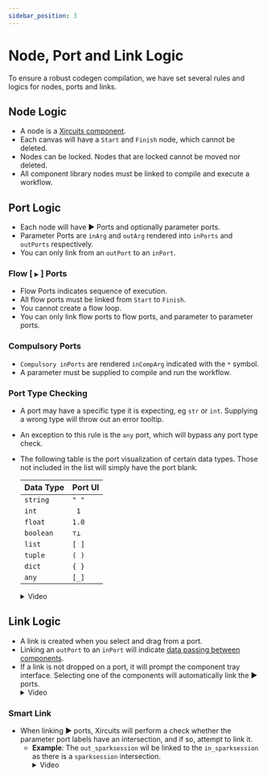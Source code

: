 ```yaml
---
sidebar_position: 3
---
```

# Node, Port and Link Logic

To ensure a robust codegen compilation, we have set several rules and logics for nodes, ports and links.

## Node Logic

- A node is a [Xircuits component](./components/).
- Each canvas will have a `Start` and `Finish` node, which cannot be deleted.
- Nodes can be locked. Nodes that are locked cannot be moved nor deleted.
- All component library nodes must be linked to compile and execute a workflow. 

## Port Logic
- Each node will have ▶ Ports and optionally parameter ports.
- Parameter Ports are `inArg` and `outArg` rendered into `inPorts` and `outPorts` respectively.
- You can only link from an `outPort` to an `inPort`.

### Flow [ `▶` ] Ports

- Flow Ports indicates sequence of execution.
- All flow ports must be linked from `Start` to `Finish`.
- You cannot create a flow loop. 
- You can only link flow ports to flow ports, and parameter to parameter ports.

### Compulsory Ports
- `Compulsory inPorts` are rendered `inCompArg` indicated with the `*` symbol. 
- A parameter must be supplied to compile and run the workflow.

### Port Type Checking

- A port may have a specific type it is expecting, eg `str` or `int`. Supplying a wrong type will throw out an error tooltip.
- An exception to this rule is the `any` port, which will bypass any port type check.
- The following table is the port visualization of certain data types. Those not included in the list will simply have the port blank.

    | Data Type | Port UI |
    |-----------|---------|
    | `string`  | `" "`   |
    | `int`     | ` 1`    |
    | `float`   | `1.0`   |
    | `boolean` | `⊤⊥`    |
    | `list`    | `[ ]`   |
    | `tuple`   | `( )`   |
    | `dict`    | `{ }`   |
    | `any`     | `[_]`   |

    <details>
    <summary>Video</summary>
    <p align="center">
    <img src="/img/docs/interface-custom-ports.gif"></img></p>
    </details>

## Link Logic
- A link is created when you select and drag from a port.
- Linking an `outPort` to an `inPort` will indicate [data passing between components](main/developer-guide/passing-data-between-components.md).
- If a link is not dropped on a port, it will prompt the component tray interface. Selecting one of the components will automatically link the ▶ ports.
    <details>
    <summary>Video</summary>
    <p align="center">
    <img src="/img/docs/interface-chain.gif"></img></p>
    </details>

### Smart Link
- When linking ▶ ports, Xircuits will perform a check whether the parameter port labels have an intersection, and if so, attempt to link it.
  - **Example**: The `out_sparksession` wil be linked to the `in_sparksession` as there is a `sparksession` intersection.
    <details>
    <summary>Video</summary>
    <p align="center">
    <img src="/img/docs/interface-smart-link.gif"></img></p>
    </details>